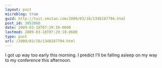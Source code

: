 ```yaml
---
layout: post
microblog: true
guid: http://twit.vmstan.com/2009/03/18/1348187794.html
post_id: 3052060
date: 2009-03-18T07:29:10-0600
lastmod: 2009-03-18T07:29:10-0600
type: post
url: /2009/03/18/1348187794.html
---
```

I got up way too early this morning. I predict I'll be falling asleep on my way to my conference this afternoon.
